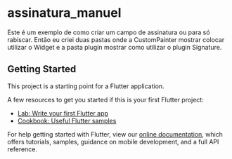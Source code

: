 # assinatura_manuel

Este é um exemplo de como criar um campo de assinatura ou para só rabiscar. Então eu criei duas
pastas onde a CustomPainter mostrar colocar utilizar o Widget e a pasta plugin mostrar como utilizar
o plugin Signature.

## Getting Started

This project is a starting point for a Flutter application.

A few resources to get you started if this is your first Flutter project:

- [Lab: Write your first Flutter app](https://flutter.dev/docs/get-started/codelab)
- [Cookbook: Useful Flutter samples](https://flutter.dev/docs/cookbook)

For help getting started with Flutter, view our
[online documentation](https://flutter.dev/docs), which offers tutorials,
samples, guidance on mobile development, and a full API reference.
